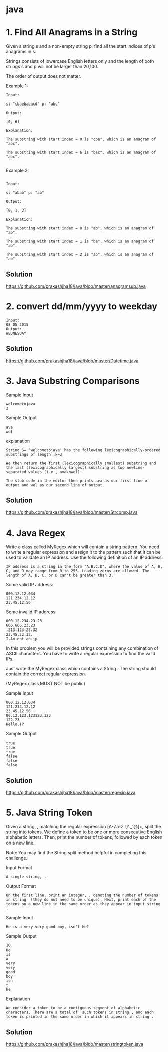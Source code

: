 # java
# 1. Find All Anagrams in a String

Given a string s and a non-empty string p, find all the start indices of p's anagrams in s.

Strings consists of lowercase English letters only and the length of both strings s and p will not be larger than 20,100.

The order of output does not matter.

Example 1:

```
Input:

s: "cbaebabacd" p: "abc"

Output:

[0, 6]

Explanation:

The substring with start index = 0 is "cba", which is an anagram of "abc".

The substring with start index = 6 is "bac", which is an anagram of "abc".


```

Example 2:

```

Input:

s: "abab" p: "ab"

Output:

[0, 1, 2]

Explanation:

The substring with start index = 0 is "ab", which is an anagram of "ab".

The substring with start index = 1 is "ba", which is an anagram of "ab".

The substring with start index = 2 is "ab", which is an anagram of "ab".

```

## Solution
https://github.com/prakashjha18/java/blob/master/anagramsub.java

# 2. convert dd/mm/yyyy to weekday
```
Input:
08 05 2015
Output:
WEDNESDAY
```
## Solution
https://github.com/prakashjha18/java/blob/master/Datetime.java

# 3. Java Substring Comparisons
Sample Input 
```
welcometojava
3
```
Sample Output 
```
ava
wel
```
explanation 
```
String S= 'welcometojava' has the following lexicographically-ordered substrings of length :k=3

We then return the first (lexicographically smallest) substring and the last (lexicographically largest) substring as two newline-separated values (i.e., ava\nwel).

The stub code in the editor then prints ava as our first line of output and wel as our second line of output.
```
## Solution
https://github.com/prakashjha18/java/blob/master/Strcomp.java

# 4. Java Regex
Write a class called MyRegex which will contain a string pattern. You need to write a regular expression and assign it to the pattern such that it can be used to validate an IP address. Use the following definition of an IP address:
```
IP address is a string in the form "A.B.C.D", where the value of A, B, C, and D may range from 0 to 255. Leading zeros are allowed. The length of A, B, C, or D can't be greater than 3.
```
Some valid IP address:
```
000.12.12.034
121.234.12.12
23.45.12.56
```
Some invalid IP address:
```
000.12.234.23.23
666.666.23.23
.213.123.23.32
23.45.22.32.
I.Am.not.an.ip
```
In this problem you will be provided strings containing any combination of ASCII characters. You have to write a regular expression to find the valid IPs.

Just write the MyRegex class which contains a String . The string should contain the correct regular expression.

(MyRegex class MUST NOT be public)

Sample Input
```
000.12.12.034
121.234.12.12
23.45.12.56
00.12.123.123123.123
122.23
Hello.IP
```
Sample Output
```
true
true
true
false
false
false
```
## Solution
https://github.com/prakashjha18/java/blob/master/regexip.java

# 5. Java String Token

Given a string, , matching the regular expression [A-Za-z !,?._'@]+, split the string into tokens. We define a token to be one or more consecutive English alphabetic letters. Then, print the number of tokens, followed by each token on a new line.

Note: You may find the String.split method helpful in completing this challenge.

Input Format
```
A single string, .
```
Output Format
```
On the first line, print an integer, , denoting the number of tokens in string  (they do not need to be unique). Next, print each of the  tokens on a new line in the same order as they appear in input string .
```
Sample Input
```
He is a very very good boy, isn't he?
```
Sample Output
```
10
He
is
a
very
very
good
boy
isn
t
he
```
Explanation
```
We consider a token to be a contiguous segment of alphabetic characters. There are a total of  such tokens in string , and each token is printed in the same order in which it appears in string .
```
## Solution
https://github.com/prakashjha18/java/blob/master/stringtoken.java
```

